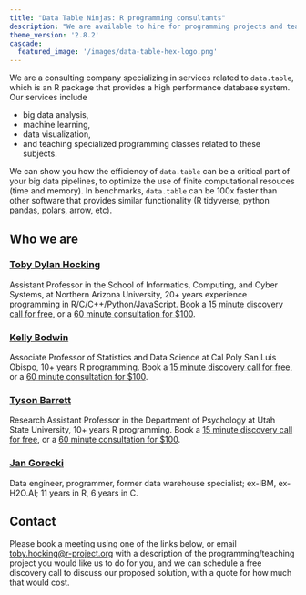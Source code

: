 ```yaml
---
title: "Data Table Ninjas: R programming consultants"
description: "We are available to hire for programming projects and teaching seminars"
theme_version: '2.8.2'
cascade:
  featured_image: '/images/data-table-hex-logo.png'
---
```


We are a consulting company specializing in services related to
`data.table`, which is an R package that provides a high performance
database system. 
Our services include

* big data analysis, 
* machine learning, 
* data visualization,
* and teaching specialized programming classes related to these subjects.

We can show you how the efficiency of `data.table` can be a critical
part of your big data pipelines, to optimize the use of finite
computational resouces (time and memory). In benchmarks, `data.table`
can be 100x faster than other software that provides similar
functionality (R tidyverse, python pandas, polars, arrow, etc).

## Who we are

### [Toby Dylan Hocking](http://tdhock.github.io/)

Assistant Professor in the School of Informatics, Computing, and Cyber Systems, at Northern Arizona University, 20+ years experience programming in R/C/C++/Python/JavaScript. Book a [15 minute discovery call for free](https://tidycal.com/tdhock5/15-minute-meeting), or a [60 minute consultation for $100](https://tidycal.com/tdhock5/60-minute-meeting).

<div class="tidycal-embed" data-path="tdhock5"></div>
<script src="https://asset-tidycal.b-cdn.net/js/embed.js" async></script>

### [Kelly Bodwin](https://www.kelly-bodwin.com/)

Associate Professor of Statistics and Data Science at Cal Poly San Luis Obispo, 10+ years R programming. Book a [15 minute discovery call for free](https://tidycal.com/kellybodwin/15-minute-meeting), or a [60 minute consultation for $100](https://tidycal.com/kellybodwin/60-minute-consulting).

###  [Tyson Barrett](https://tysonbarrett.com/)

Research Assistant Professor in the Department of Psychology at Utah State University, 10+ years R programming. Book a [15 minute discovery call for free](https://tidycal.com/tbarrett88/15-minute-meeting), or a [60 minute consultation for $100](https://tidycal.com/tbarrett88/60-minute-meeting).

### [Jan Gorecki](https://github.com/jangorecki)

Data engineer, programmer, former data warehouse specialist; ex-IBM, ex-H2O.AI; 11 years in R, 6 years in C.

## Contact

Please book a meeting using one of the links below, or email toby.hocking@r-project.org with a description of the programming/teaching project you would like us to do for you, and we can schedule a free discovery call to discuss our proposed solution, with a quote for how much that would cost.
